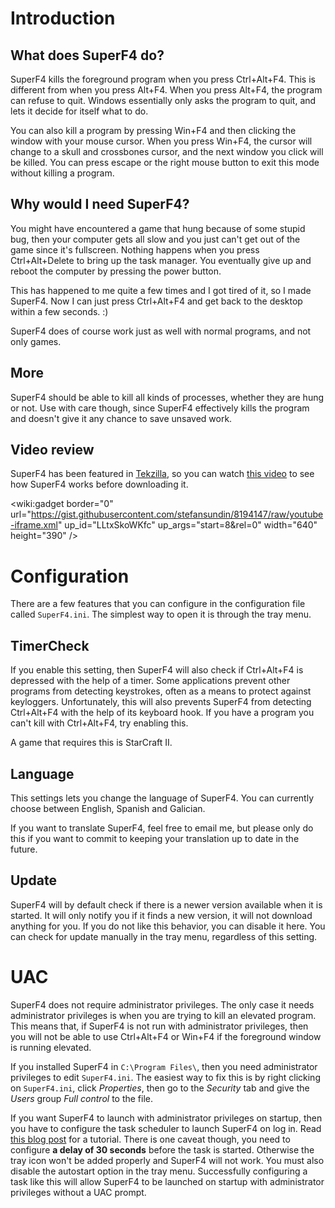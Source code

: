 # Introduction #

## What does SuperF4 do? ##

SuperF4 kills the foreground program when you press Ctrl+Alt+F4. This is different from when you press Alt+F4. When you press Alt+F4, the program can refuse to quit. Windows essentially only asks the program to quit, and lets it decide for itself what to do.

You can also kill a program by pressing Win+F4 and then clicking the window with your mouse cursor. When you press Win+F4, the cursor will change to a skull and crossbones cursor, and the next window you click will be killed. You can press escape or the right mouse button to exit this mode without killing a program.

## Why would I need SuperF4? ##

You might have encountered a game that hung because of some stupid bug, then your computer gets all slow and you just can't get out of the game since it's fullscreen. Nothing happens when you press Ctrl+Alt+Delete to bring up the task manager. You eventually give up and reboot the computer by pressing the power button.

This has happened to me quite a few times and I got tired of it, so I made SuperF4. Now I can just press Ctrl+Alt+F4 and get back to the desktop within a few seconds. :)

SuperF4 does of course work just as well with normal programs, and not only games.

## More ##

SuperF4 should be able to kill all kinds of processes, whether they are hung or not.
Use with care though, since SuperF4 effectively kills the program and doesn't give it any chance to save unsaved work.

## Video review ##
SuperF4 has been featured in [Tekzilla](http://revision3.com/tekzilla), so you can watch [this video](http://www.youtube.com/watch?v=LLtxSkoWKfc) to see how SuperF4 works before downloading it.

<wiki:gadget border="0" url="https://gist.githubusercontent.com/stefansundin/8194147/raw/youtube-iframe.xml" up\_id="LLtxSkoWKfc" up\_args="start=8&rel=0" width="640" height="390" />


# Configuration #

There are a few features that you can configure in the configuration file called `SuperF4.ini`. The simplest way to open it is through the tray menu.

## TimerCheck ##

If you enable this setting, then SuperF4 will also check if Ctrl+Alt+F4 is depressed with the help of a timer. Some applications prevent other programs from detecting keystrokes, often as a means to protect against keyloggers. Unfortunately, this will also prevents SuperF4 from detecting Ctrl+Alt+F4 with the help of its keyboard hook. If you have a program you can't kill with Ctrl+Alt+F4, try enabling this.

A game that requires this is StarCraft II.

## Language ##

This settings lets you change the language of SuperF4. You can currently choose between English, Spanish and Galician.

If you want to translate SuperF4, feel free to email me, but please only do this if you want to commit to keeping your translation up to date in the future.

## Update ##

SuperF4 will by default check if there is a newer version available when it is started. It will only notify you if it finds a new version, it will not download anything for you. If you do not like this behavior, you can disable it here. You can check for update manually in the tray menu, regardless of this setting.


# UAC #

SuperF4 does not require administrator privileges. The only case it needs administrator privileges is when you are trying to kill an elevated program. This means that, if SuperF4 is not run with administrator privileges, then you will not be able to use Ctrl+Alt+F4 or Win+F4 if the foreground window is running elevated.

If you installed SuperF4 in `C:\Program Files\`, then you need administrator privileges to edit `SuperF4.ini`. The easiest way to fix this is by right clicking on `SuperF4.ini`, click _Properties_, then go to the _Security_ tab and give the _Users_ group _Full control_ to the file.

If you want SuperF4 to launch with administrator privileges on startup, then you have to configure the task scheduler to launch SuperF4 on log in. Read [this blog post](http://botsikas.blogspot.com/2010/05/autostart-application-that-requires-uac.html) for a tutorial. There is one caveat though, you need to configure **a delay of 30 seconds** before the task is started. Otherwise the tray icon won't be added properly and SuperF4 will not work. You must also disable the autostart option in the tray menu. Successfully configuring a task like this will allow SuperF4 to be launched on startup with administrator privileges without a UAC prompt.
